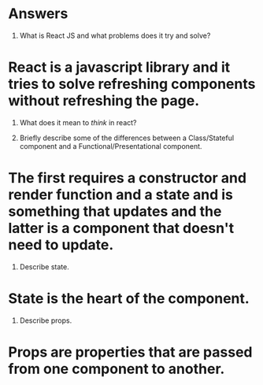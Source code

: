 # Answers

1.  What is React JS and what problems does it try and solve?
# React is a javascript library and it tries to solve refreshing components without refreshing the page.
1.  What does it mean to _think_ in react?

1.  Briefly describe some of the differences between a Class/Stateful component and a Functional/Presentational component.
# The first requires a constructor and render function and a state and is something that updates and the latter is a component that doesn't need to update.  
1.  Describe state.
# State is the heart of the component.
1.  Describe props.
# Props are properties that are passed from one component to another.